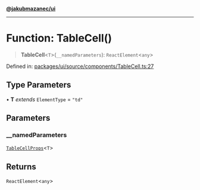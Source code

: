 [**@jakubmazanec/ui**](../README.md)

---

# Function: TableCell()

> **TableCell**\<`T`\>(`__namedParameters`): `ReactElement`\<`any`\>

Defined in:
[packages/ui/source/components/TableCell.ts:27](https://github.com/jakubmazanec/tools/blob/dcfb3b06be051bf99e23e7e35174b07af0f0fddd/packages/ui/source/components/TableCell.ts#L27)

## Type Parameters

• **T** _extends_ `ElementType` = `"td"`

## Parameters

### \_\_namedParameters

[`TableCellProps`](../type-aliases/TableCellProps.md)\<`T`\>

## Returns

`ReactElement`\<`any`\>
